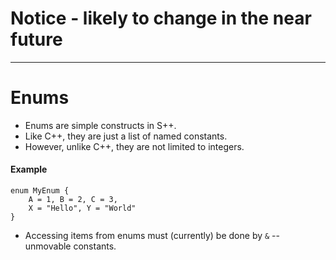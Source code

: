 # Notice - likely to change in the near future

---
# Enums
- Enums are simple constructs in S++.
- Like C++, they are just a list of named constants.
- However, unlike C++, they are not limited to integers.

#### Example
```s++
enum MyEnum {
    A = 1, B = 2, C = 3,
    X = "Hello", Y = "World"
}
```
- Accessing items from enums must (currently) be done by `&` -- unmovable constants.
